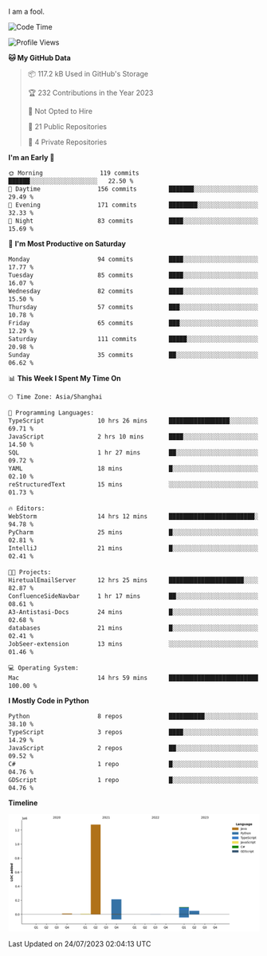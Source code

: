 I am a fool.

<!--START_SECTION:waka-->
![Code Time](http://img.shields.io/badge/Code%20Time-557%20hrs%2038%20mins-blue)

![Profile Views](http://img.shields.io/badge/Profile%20Views-0-blue)

**🐱 My GitHub Data** 

> 📦 117.2 kB Used in GitHub's Storage 
 > 
> 🏆 232 Contributions in the Year 2023
 > 
> 🚫 Not Opted to Hire
 > 
> 📜 21 Public Repositories 
 > 
> 🔑 4 Private Repositories 
 > 
**I'm an Early 🐤** 

```text
🌞 Morning                119 commits         ██████░░░░░░░░░░░░░░░░░░░   22.50 % 
🌆 Daytime                156 commits         ███████░░░░░░░░░░░░░░░░░░   29.49 % 
🌃 Evening                171 commits         ████████░░░░░░░░░░░░░░░░░   32.33 % 
🌙 Night                  83 commits          ████░░░░░░░░░░░░░░░░░░░░░   15.69 % 
```
📅 **I'm Most Productive on Saturday** 

```text
Monday                   94 commits          ████░░░░░░░░░░░░░░░░░░░░░   17.77 % 
Tuesday                  85 commits          ████░░░░░░░░░░░░░░░░░░░░░   16.07 % 
Wednesday                82 commits          ████░░░░░░░░░░░░░░░░░░░░░   15.50 % 
Thursday                 57 commits          ███░░░░░░░░░░░░░░░░░░░░░░   10.78 % 
Friday                   65 commits          ███░░░░░░░░░░░░░░░░░░░░░░   12.29 % 
Saturday                 111 commits         █████░░░░░░░░░░░░░░░░░░░░   20.98 % 
Sunday                   35 commits          ██░░░░░░░░░░░░░░░░░░░░░░░   06.62 % 
```


📊 **This Week I Spent My Time On** 

```text
🕑︎ Time Zone: Asia/Shanghai

💬 Programming Languages: 
TypeScript               10 hrs 26 mins      █████████████████░░░░░░░░   69.71 % 
JavaScript               2 hrs 10 mins       ████░░░░░░░░░░░░░░░░░░░░░   14.50 % 
SQL                      1 hr 27 mins        ██░░░░░░░░░░░░░░░░░░░░░░░   09.72 % 
YAML                     18 mins             █░░░░░░░░░░░░░░░░░░░░░░░░   02.10 % 
reStructuredText         15 mins             ░░░░░░░░░░░░░░░░░░░░░░░░░   01.73 % 

🔥 Editors: 
WebStorm                 14 hrs 12 mins      ████████████████████████░   94.78 % 
PyCharm                  25 mins             █░░░░░░░░░░░░░░░░░░░░░░░░   02.81 % 
IntelliJ                 21 mins             █░░░░░░░░░░░░░░░░░░░░░░░░   02.41 % 

🐱‍💻 Projects: 
HiretualEmailServer      12 hrs 25 mins      █████████████████████░░░░   82.87 % 
ConfluenceSideNavbar     1 hr 17 mins        ██░░░░░░░░░░░░░░░░░░░░░░░   08.61 % 
A3-Antistasi-Docs        24 mins             █░░░░░░░░░░░░░░░░░░░░░░░░   02.68 % 
databases                21 mins             █░░░░░░░░░░░░░░░░░░░░░░░░   02.41 % 
JobSeer-extension        13 mins             ░░░░░░░░░░░░░░░░░░░░░░░░░   01.46 % 

💻 Operating System: 
Mac                      14 hrs 59 mins      █████████████████████████   100.00 % 
```

**I Mostly Code in Python** 

```text
Python                   8 repos             ██████████░░░░░░░░░░░░░░░   38.10 % 
TypeScript               3 repos             ████░░░░░░░░░░░░░░░░░░░░░   14.29 % 
JavaScript               2 repos             ██░░░░░░░░░░░░░░░░░░░░░░░   09.52 % 
C#                       1 repo              █░░░░░░░░░░░░░░░░░░░░░░░░   04.76 % 
GDScript                 1 repo              █░░░░░░░░░░░░░░░░░░░░░░░░   04.76 % 
```



**Timeline**

![Lines of Code chart](https://raw.githubusercontent.com/VeejaLiu/VeejaLiu/master/assets/bar_graph.png)


 Last Updated on 24/07/2023 02:04:13 UTC
<!--END_SECTION:waka-->
